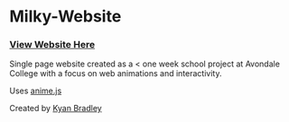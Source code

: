 # Milky-Website

### [View Website Here](https://bradley-kyan.github.io/Milky-Website/)

Single page website created as a < one week school project at Avondale College with a focus on web animations and interactivity.

Uses [anime.js](https://github.com/juliangarnier/anime)


Created by [Kyan Bradley](https://github.com/bradley-kyan)
